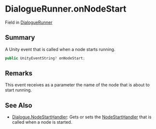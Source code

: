 # DialogueRunner.onNodeStart

Field in [DialogueRunner](/docs/api/csharp/yarn.unity.dialoguerunner.md)

## Summary


A Unity event that is called when a node starts running.


```csharp
public UnityEventString? onNodeStart;
```

## Remarks


This event receives as a parameter the name of the node that is
about to start running.


## See Also

* [Dialogue.NodeStartHandler](/docs/api/csharp/yarn.dialogue.nodestarthandler.md): Gets or sets the  [NodeStartHandler](yarn.nodestarthandler.md)  that is called when a node is started.

